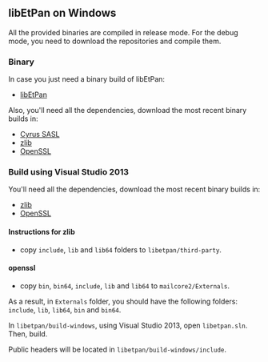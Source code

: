 ## libEtPan on Windows ##

All the provided binaries are compiled in release mode.
For the debug mode, you need to download the repositories and compile them.

### Binary ###

In case you just need a binary build of libEtPan:
- [libEtPan](http://d.etpan.org/mailcore2-deps/libetpan-win32/)

Also, you'll need all the dependencies, download the most recent binary builds in:

- [Cyrus SASL](http://d.etpan.org/mailcore2-deps/cyrus-sasl-win32/)
- [zlib](http://d.etpan.org/mailcore2-deps/zlib-win32/)
- [OpenSSL](http://d.etpan.org/mailcore2-deps/misc-win32/)

### Build using Visual Studio 2013 ###

You'll need all the dependencies, download the most recent binary builds in:

- [zlib](http://d.etpan.org/mailcore2-deps/zlib-win32/)
- [OpenSSL](http://d.etpan.org/mailcore2-deps/misc-win32/)

#### Instructions for zlib ####

- copy `include`, `lib` and `lib64` folders to `libetpan/third-party`.

#### openssl ####

- copy `bin`, `bin64`, `include`, `lib` and `lib64` to `mailcore2/Externals`.

As a result, in `Externals` folder, you should have the following folders: `include`, `lib`, `lib64`, `bin` and `bin64`.

In `libetpan/build-windows`, using Visual Studio 2013, open `libetpan.sln`.
Then, build.

Public headers will be located in `libetpan/build-windows/include`.
